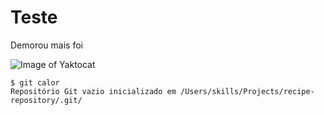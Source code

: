 # Teste

Demorou mais foi

![Image of Yaktocat](https://octodex.github.com/images/yaktocat.png)


```
$ git calor
Repositório Git vazio inicializado em /Users/skills/Projects/recipe-repository/.git/
```

